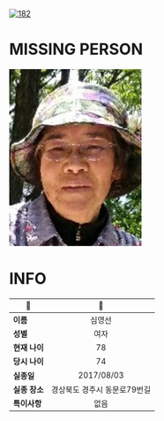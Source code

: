 [![182](https://img.shields.io/badge/%EC%8B%A4%EC%A2%85%EC%8B%A0%EA%B3%A0%EB%8A%94%20%EA%B5%AD%EB%B2%88%EC%97%86%EC%9D%B4-182-blue)](http://safe182.go.kr/index.do)

# MISSING PERSON

<img src="./missing_person.jpg">

# INFO

|🔑|💎|
|--|:--:|
|**이름**|심영선|
|**성별**|여자|
|**현재 나이**|78|
|**당시 나이**|74|
|**실종일**|2017/08/03|
|**실종 장소**|경상북도 경주시 동문로79번길 |
|**특이사항**|없음|
